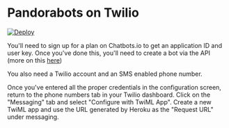 # Pandorabots on Twilio

[![Deploy](https://www.herokucdn.com/deploy/button.svg)](https://heroku.com/deploy)

You'll need to sign up for a plan on Chatbots.io to get an application ID and
user key. Once you've done this, you'll need to create a bot via the API (more
on this [here]())

You also need a Twilio account and an SMS enabled phone number.

Once you've entered all the proper credentials in the configuration screen,
return to the phone numbers tab in your Twilio dashboard. Click on the
"Messaging" tab and select "Configure with TwiML App". Create a new TwiML app
and use the URL generated by Heroku as the "Request URL" under messaging.
